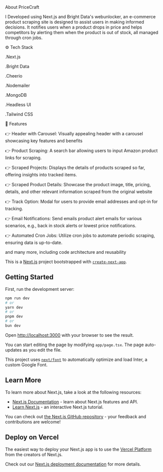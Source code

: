 About PriceCraft

 I Developed using Next.js and Bright Data's webunlocker, an  e-commerce product scraping site is designed to assist users in making informed decisions. It notifies users when a product drops in price and helps competitors by alerting them when the product is out of stock, all managed through cron jobs.

⚙️ Tech Stack

.Next.js

.Bright Data

.Cheerio

.Nodemailer

.MongoDB

.Headless UI

.Tailwind CSS


🔋 Features

👉 Header with Carousel: Visually appealing header with a carousel showcasing key features and benefits

👉 Product Scraping: A search bar allowing users to input Amazon product links for scraping.

👉 Scraped Projects: Displays the details of products scraped so far, offering insights into tracked items.

👉 Scraped Product Details: Showcase the product image, title, pricing, details, and other relevant information scraped from the original website

👉 Track Option: Modal for users to provide email addresses and opt-in for tracking.

👉 Email Notifications: Send emails product alert emails for various scenarios, e.g., back in stock alerts or lowest price notifications.

👉 Automated Cron Jobs: Utilize cron jobs to automate periodic scraping, ensuring data is up-to-date.

and many more, including code architecture and reusability



This is a [Next.js](https://nextjs.org/) project bootstrapped with [`create-next-app`](https://github.com/vercel/next.js/tree/canary/packages/create-next-app).

## Getting Started

First, run the development server:

```bash
npm run dev
# or
yarn dev
# or
pnpm dev
# or
bun dev
```

Open [http://localhost:3000](http://localhost:3000) with your browser to see the result.

You can start editing the page by modifying `app/page.tsx`. The page auto-updates as you edit the file.

This project uses [`next/font`](https://nextjs.org/docs/basic-features/font-optimization) to automatically optimize and load Inter, a custom Google Font.

## Learn More

To learn more about Next.js, take a look at the following resources:

- [Next.js Documentation](https://nextjs.org/docs) - learn about Next.js features and API.
- [Learn Next.js](https://nextjs.org/learn) - an interactive Next.js tutorial.

You can check out [the Next.js GitHub repository](https://github.com/vercel/next.js/) - your feedback and contributions are welcome!

## Deploy on Vercel

The easiest way to deploy your Next.js app is to use the [Vercel Platform](https://vercel.com/new?utm_medium=default-template&filter=next.js&utm_source=create-next-app&utm_campaign=create-next-app-readme) from the creators of Next.js.

Check out our [Next.js deployment documentation](https://nextjs.org/docs/deployment) for more details.
